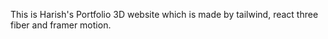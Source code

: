 This is Harish's Portfolio 3D website which is made by tailwind, react three fiber and framer motion.
